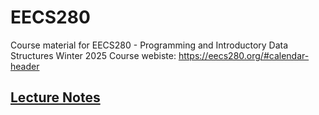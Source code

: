 # EECS280
Course material for EECS280 - Programming and Introductory Data Structures Winter 2025
Course webiste: https://eecs280.org/#calendar-header
## [Lecture Notes](https://eecs280staff.github.io/notes/)
